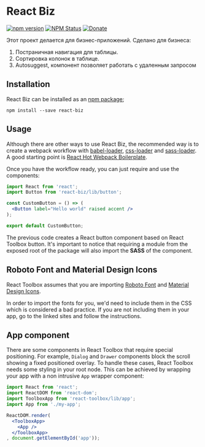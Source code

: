 # React Biz

[![npm version](https://img.shields.io/npm/v/react-biz.svg?style=flat-square)](https://www.npmjs.com/package/react-biz)
[![NPM Status](http://img.shields.io/npm/dm/react-biz.svg?style=flat-square)](https://www.npmjs.org/package/react-biz)
[![Donate](https://img.shields.io/badge/donate-paypal-blue.svg?style=flat-square)](https://paypal.me/kodermax)

Этот проект делается для бизнес-приложений.
 Сделано для бизнеса:
 1. Постраничная навигация для таблицы.
 2. Сортировка колонок в таблице.
 3. Autosuggest, компонент позволяет работать с удаленным запросом

## Installation

React Biz can be installed as an [npm package](https://www.npmjs.org/package/react-biz);

```
npm install --save react-biz
```

## Usage

Although there are other ways to use React Biz, the recommended way is to create a webpack workflow with [babel-loader](https://github.com/babel/babel-loader), [css-loader](https://github.com/webpack/css-loader) and [sass-loader](https://github.com/jtangelder/sass-loader). A good starting point is [React Hot Webpack Boilerplate](https://github.com/gaearon/react-hot-boilerplate).

Once you have the workflow ready, you can just require and use the components:

```jsx
import React from 'react';
import Button from 'react-biz/lib/button';

const CustomButton = () => (
  <Button label="Hello world" raised accent />
);

export default CustomButton;
```

The previous code creates a React button component based on React Toolbox button. It's important to notice that requiring a module from the exposed root of the package will also import the **SASS** of the component.

## Roboto Font and Material Design Icons

React Toolbox assumes that you are importing [Roboto Font](https://fonts.google.com/specimen/Roboto) and [Material Design Icons](https://www.google.com/design/icons/).

In order to import the fonts for you, we'd need to include them in the CSS which is considered a bad practice. If you are not including them in your app, go to the linked sites and follow the instructions. 

## App component

There are some components in React Toolbox that require special positioning. For example, `Dialog` and `Drawer` components block the scroll showing a fixed positioned overlay. To handle these cases, React Toolbox needs some styling in your root node. This can be achieved by wrapping your app with a non intrusive `App` wrapper component:

```jsx
import React from 'react';
import ReactDOM from 'react-dom';
import ToolboxApp from 'react-toolbox/lib/app';
import App from './my-app';

ReactDOM.render(
  <ToolboxApp>
    <App />
  </ToolboxApp>
, document.getElementById('app'));

```


